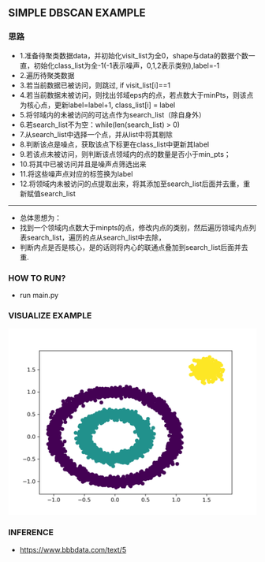   
## SIMPLE DBSCAN EXAMPLE

### 思路
- 1.准备待聚类数据data，并初始化visit_list为全0，shape与data的数据个数一直，初始化class_list为全-1(-1表示噪声，0,1,2表示类别),label=-1
- 2.遍历待聚类数据
- 3.若当前数据已被访问，则跳过, if visit_list[i]==1
- 4.若当前数据未被访问，则找出邻域eps内的点，若点数大于minPts，则该点为核心点，更新label=label+1, class_list[i] = label
- 5.将邻域内的未被访问的可达点作为search_list（除自身外）
- 6.若search_list不为空：while(len(search_list) > 0)
- 7.从search_list中选择一个点，并从list中将其剔除
- 8.判断该点是噪点，获取该点下标更在class_list中更新其label
- 9.若该点未被访问，则判断该点领域内的点的数量是否小于min_pts；
- 10.将其中已被访问并且是噪声点筛选出来
- 11.将这些噪声点对应的标签换为label
- 12.将领域内未被访问的点提取出来，将其添加至search_list后面并去重，重新赋值search_list
-------------------
- 总体思想为：
- 找到一个领域内点数大于minpts的点，修改内点的类别，然后遍历领域内点列表search_list，遍历的点从search_list中去除，
- 判断内点是否是核心，是的话则将内心的联通点叠加到search_list后面并去重.

### HOW TO RUN?  
- run main.py

### VISUALIZE EXAMPLE
<img src="./example.png" />

### INFERENCE
- https://www.bbbdata.com/text/5
